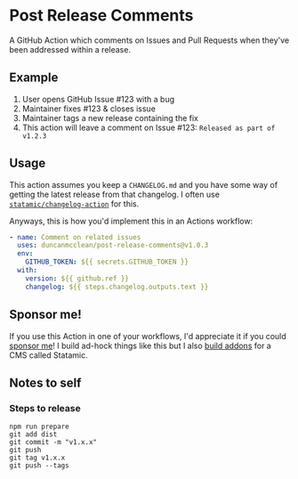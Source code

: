 # Post Release Comments

A GitHub Action which comments on Issues and Pull Requests when they've been addressed within a release.

## Example

1. User opens GitHub Issue #123 with a bug
2. Maintainer fixes #123 & closes issue
3. Maintainer tags a new release containing the fix
4. This action will leave a comment on Issue #123: `Released as part of v1.2.3`

## Usage

This action assumes you keep a `CHANGELOG.md` and you have some way of getting the latest release from that changelog. I often use [`statamic/changelog-action`](https://github.com/statamic/changelog-action) for this.

Anyways, this is how you'd implement this in an Actions workflow:

```yaml
- name: Comment on related issues
  uses: duncanmcclean/post-release-comments@v1.0.3
  env:
    GITHUB_TOKEN: ${{ secrets.GITHUB_TOKEN }}
  with:
    version: ${{ github.ref }}
    changelog: ${{ steps.changelog.outputs.text }}
```

## Sponsor me!

If you use this Action in one of your workflows, I'd appreciate it if you could [sponsor me](https://github.com/sponsors/duncanmcclean)! I build ad-hock things like this but I also [build addons](https://github.com/doublethreedigital) for a CMS called Statamic.

## Notes to self

### Steps to release

```
npm run prepare
git add dist
git commit -m "v1.x.x"
git push
git tag v1.x.x
git push --tags
```
